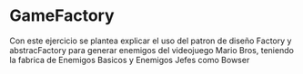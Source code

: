 # GameFactory
Con este ejercicio se plantea explicar el uso del patron de diseño Factory y abstracFactory para generar enemigos del videojuego Mario Bros, teniendo la fabrica de Enemigos Basicos y Enemigos Jefes como Bowser
